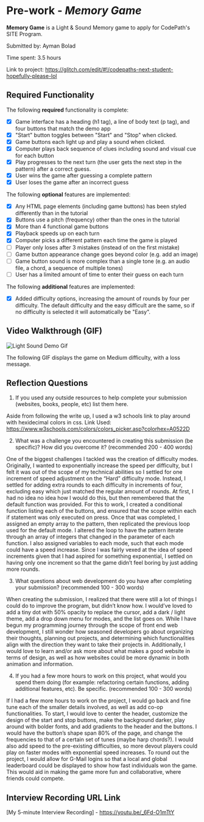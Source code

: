 # Pre-work - *Memory Game*

**Memory Game** is a Light & Sound Memory game to apply for CodePath's SITE Program. 

Submitted by: Ayman Bolad

Time spent: 3.5 hours  

Link to project: https://glitch.com/edit/#!/codepaths-next-student-hopefully-please-lol

## Required Functionality

The following **required** functionality is complete:

* [x] Game interface has a heading (h1 tag), a line of body text (p tag), and four buttons that match the demo app
* [x] "Start" button toggles between "Start" and "Stop" when clicked. 
* [x] Game buttons each light up and play a sound when clicked. 
* [x] Computer plays back sequence of clues including sound and visual cue for each button
* [x] Play progresses to the next turn (the user gets the next step in the pattern) after a correct guess. 
* [x] User wins the game after guessing a complete pattern
* [x] User loses the game after an incorrect guess

The following **optional** features are implemented:

* [x] Any HTML page elements (including game buttons) has been styled differently than in the tutorial
* [x] Buttons use a pitch (frequency) other than the ones in the tutorial
* [x] More than 4 functional game buttons
* [x] Playback speeds up on each turn
* [x] Computer picks a different pattern each time the game is played
* [ ] Player only loses after 3 mistakes (instead of on the first mistake)
* [ ] Game button appearance change goes beyond color (e.g. add an image)
* [ ] Game button sound is more complex than a single tone (e.g. an audio file, a chord, a sequence of multiple tones)
* [ ] User has a limited amount of time to enter their guess on each turn

The following **additional** features are implemented:

- [x] Added difficulty options, increasing the amount of rounds by four per difficulty. The default difficulty and the easy difficult are the same, so if no difficulty is selected it will automatically be "Easy".

## Video Walkthrough (GIF)

![Light Sound Demo Gif](https://user-images.githubusercontent.com/100540818/161368144-8e577761-d291-4775-a894-42e003e5ce40.gif)

The following GIF displays the game on Medium difficulty, with a loss message. 

## Reflection Questions
1. If you used any outside resources to help complete your submission (websites, books, people, etc) list them here. 

Aside from following the write up, I used a w3 schools link to play around with hexidecimal colors in css.
Link Used: https://www.w3schools.com/colors/colors_picker.asp?colorhex=A0522D

2. What was a challenge you encountered in creating this submission (be specific)? How did you overcome it? (recommended 200 - 400 words) 

One of the biggest challenges I tackled was the creation of difficulty modes. Originally, I wanted to exponentially increase the speed per difficulty, 
but I felt it was out of the scope of my technical abilities so I settled for one increment of speed adjustment on the “Hard” difficulty mode. 
Instead, I settled for adding extra rounds to each difficulty in increments of four, excluding easy which just matched the regular amount of rounds. 
At first, I had no idea no idea how I would do this, but then remembered that the default function was provided. 
For this to work, I created a conditional function listing each of the buttons, and ensured that the scope within each if statement was only executed on press. 
Once that was completed, I assigned an empty array to the pattern, then replicated the previous loop used for the default mode. 
I altered the loop to have the pattern iterate through an array of integers that changed in the parameter of each function.
I also assigned variables to each mode, such that each mode could have a speed increase. 
Since I was fairly vexed at the idea of speed increments given that I had aspired for something exponential, I settled on having only one increment so that the game didn’t feel boring by just adding more rounds. 

3. What questions about web development do you have after completing your submission? (recommended 100 - 300 words) 

When creating the submission, I realized that there were still a lot of things I could do to improve the program, but didn’t know how. 
I would’ve loved to add a tiny dot with 50% opacity to replace the cursor, add a dark / light theme, add a drop down menu for modes, and the list goes on.
While I have begun my programming journey through the scope of front end web development, I still wonder how seasoned developers go about organizing their thoughts, planning out projects, and determining which functionalities align with the direction they want to take their projects in.
Additionally, I would love to learn and/or ask more about what makes a good website in terms of design, as well as how websites could be more dynamic in both animation and information.

4. If you had a few more hours to work on this project, what would you spend them doing (for example: refactoring certain functions, adding additional features, etc). Be specific. (recommended 100 - 300 words) 

If I had a few more hours to work on the project, I would go back and fine tune each of the smaller details involved, as well as add co-op functionalities. 
To start, I would love to center the header, customize the design of the start and stop buttons, make the background darker, play around with bolder fonts, and add gradients to the header and the buttons. 
I would have the button’s shape span 80% of the page, and change the frequencies to that of a certain set of tunes (maybe harp chords?). 
I would also add speed to the pre-existing difficulties, so more devout players could play on faster modes with exponential speed increases. 
To round out the project, I would allow for G-Mail logins so that a local and global leaderboard could be displayed to show how fast individuals won the game. 
This would aid in making the game more fun and collaborative, where friends could compete. 

## Interview Recording URL Link
[My 5-minute Interview Recording] - https://youtu.be/_6Fd-O1mTtY
